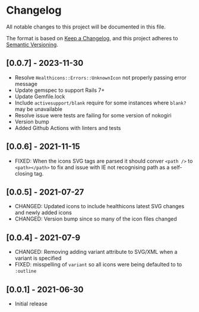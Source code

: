 # Changelog

All notable changes to this project will be documented in this file.

The format is based on [Keep a Changelog](https://keepachangelog.com/en/1.0.0/),
and this project adheres to [Semantic Versioning](https://semver.org/spec/v2.0.0.html).

## [0.0.7] - 2023-11-30

- Resolve `Healthicons::Errors::UnknownIcon` not properly passing error message
- Update gemspec to support Rails 7+
- Update Gemfile.lock
- Include `activesupport/blank`  require for some instances where `blank?` may be unavailable
- Resolve issue were tests are failing for some version of nokogiri
- Version bump
- Added Github Actions with linters and tests

## [0.0.6] - 2021-11-15

- FIXED: When the icons SVG tags are parsed it should conver `<path />` to `<path></path>` to fix and issue with IE not recognising path as a self-closing tag.

## [0.0.5] - 2021-07-27

- CHANGED: Updated icons to include healthicons latest SVG changes and newly added icons
- CHANGED: Version bump since so many of the icon files changed

## [0.0.4] - 2021-07-9

- CHANGED: Removing adding variant attribute to SVG/XML when a variant is specified
- FIXED: misspelling of `variant` so all icons were being defaulted to to `:outline`

## [0.0.1] - 2021-06-30

- Initial release
